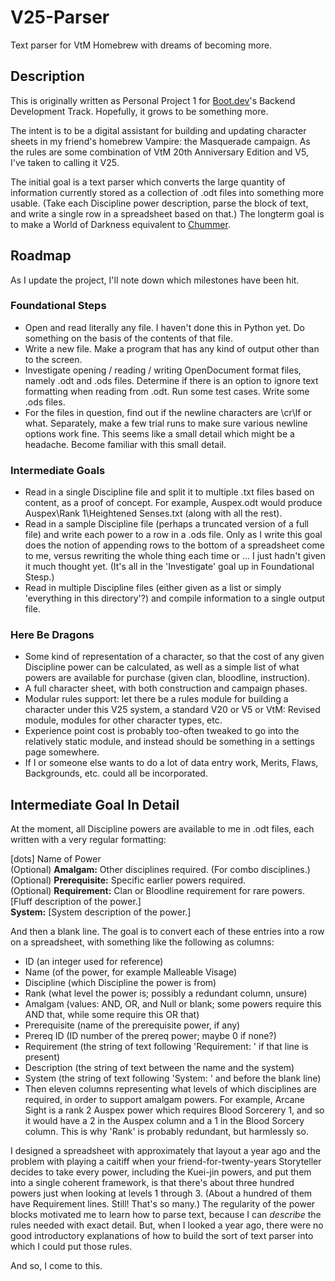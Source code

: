 # V25-Parser
Text parser for VtM Homebrew with dreams of becoming more.

## Description
This is originally written as Personal Project 1 for
[Boot.dev](https://www.boot.dev/)'s Backend Development Track.  Hopefully, it
grows to be something more.

The intent is to be a digital assistant for building and updating character
sheets in my friend's homebrew Vampire: the Masquerade campaign.  As the rules
are some combination of VtM 20th Anniversary Edition and V5, I've taken to
calling it V25.

The initial goal is a text parser which converts the large quantity of
information currently stored as a collection of .odt files into something
more usable.  (Take each Discipline power description, parse the block of
text, and write a single row in a spreadsheet based on that.)  The longterm
goal is to make a World of Darkness equivalent to
[Chummer](https://github.com/chummer5a/chummer5a/).

## Roadmap
As I update the project, I'll note down which milestones have been hit.

### Foundational Steps
* Open and read literally any file.  I haven't done this in Python yet.  Do
something on the basis of the contents of that file.
* Write a new file.  Make a program that has any kind of output other than
to the screen.
* Investigate opening / reading / writing OpenDocument format files, namely
.odt and .ods files.  Determine if there is an option to ignore text formatting
when reading from .odt.  Run some test cases.  Write some .ods files.
* For the files in question, find out if the newline characters are \cr\lf or
what.  Separately, make a few trial runs to make sure various newline
options work fine.  This seems like a small detail which might be a headache.
Become familiar with this small detail.

### Intermediate Goals
* Read in a single Discipline file and split it to multiple .txt files based
on content, as a proof of concept.  For example, Auspex.odt would produce
Auspex\Rank 1\Heightened Senses.txt (along with all the rest).
* Read in a sample Discipline file (perhaps a truncated version of a full file)
and write each power to a row in a .ods file.  Only as I write this goal does
the notion of appending rows to the bottom of a spreadsheet come to me, versus
rewriting the whole thing each time or ... I just hadn't given it much thought
yet.  (It's all in the 'Investigate' goal up in Foundational Stesp.)
* Read in multiple Discipline files (either given as a list or simply
'everything in this directory'?) and compile information to a single output
file.

### Here Be Dragons
* Some kind of representation of a character, so that the cost of any given
Discipline power can be calculated, as well as a simple list of what powers
are available for purchase (given clan, bloodline, instruction).
* A full character sheet, with both construction and campaign phases.
* Modular rules support: let there be a rules module for building a character
under this V25 system, a standard V20 or V5 or VtM: Revised module, modules for
other character types, etc.
* Experience point cost is probably too-often tweaked to go into the relatively
static module, and instead should be something in a settings page somewhere.
* If I or someone else wants to do a lot of data entry work, Merits, Flaws,
Backgrounds, etc. could all be incorporated.

## Intermediate Goal In Detail
At the moment, all Discipline powers are available to me in .odt files, each
written with a very regular formatting:

\[dots\] Name of Power  
(Optional) **Amalgam:** Other disciplines required.  (For combo disciplines.)  
(Optional) **Prerequisite:** Specific earlier powers required.  
(Optional) **Requirement:** Clan or Bloodline requirement for rare powers.  
\[Fluff description of the power.\]  
**System:** \[System description of the power.\]  

And then a blank line.  The goal is to convert each of these entries into a row
on a spreadsheet, with something like the following as columns:

* ID (an integer used for reference)
* Name (of the power, for example Malleable Visage)
* Discipline (which Discipline the power is from)
* Rank (what level the power is; possibly a redundant column, unsure)
* Amalgam (values: AND, OR, and Null or blank; some powers require this AND
that, while some require this OR that)
* Prerequisite (name of the prerequisite power, if any)
* Prereq ID (ID number of the prereq power; maybe 0 if none?)
* Requirement (the string of text following 'Requirement: ' if that line is
present)
* Description (the string of text between the name and the system)
* System (the string of text following 'System: ' and before the blank line)
* Then eleven columns representing what levels of which disciplines are
required, in order to support amalgam powers.  For example, Arcane Sight is a
rank 2 Auspex power which requires Blood Sorcerery 1, and so it would have a
2 in the Auspex column and a 1 in the Blood Sorcery column.  This is why 'Rank'
is probably redundant, but harmlessly so.

I designed a spreadsheet with approximately that layout a year ago and the
problem with playing a caitiff when your friend-for-twenty-years Storyteller
decides to take every power, including the Kuei-jin powers, and put them into
a single coherent framework, is that there's about three hundred powers just
when looking at levels 1 through 3.  (About a hundred of them have Requirement
lines.  Still!  That's so many.)  The regularity of the power blocks motivated
me to learn how to parse text, because I can *describe* the rules needed with
exact detail.  But, when I looked a year ago, there were no good introductory
explanations of how to build the sort of text parser into which I could put
those rules.

And so, I come to this.